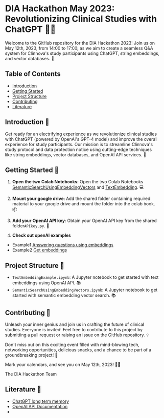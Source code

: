 # DIA Hackathon May 2023: Revolutionizing Clinical Studies with ChatGPT 🚀🌐

Welcome to the GitHub repository for the DIA Hackathon 2023! Join us on May 12th, 2023, from 14:00 to 17:00, as we aim to create a seamless Q&A system for Clinnova's study participants using ChatGPT, string embeddings, and vector databases. 🎉

## Table of Contents
- [Introduction](#introduction)
- [Getting Started](#getting-started)
- [Project Structure](#project-structure)
- [Contributing](#contributing)
- [Literature](#Literature)

## Introduction 🎯
Get ready for an electrifying experience as we revolutionize clinical studies with ChatGPT (powered by OpenAI's GPT-4 model) and improve the overall experience for study participants. Our mission is to streamline Clinnova's study protocol and data protection notice using cutting-edge techniques like string embeddings, vector databases, and OpenAI API services. 🤖

## Getting Started 🚦

1. **Open the two Colab Notebooks**: Open the two Colab Notebooks [SemanticSearchUsingEmbeddingVectors](https://colab.research.google.com/github/Fuenfgeld/ChatGPTHackathon/blob/main/SemanticSearchUsingEmbeddingVectors.ipynb) and [TextEmbedding](https://colab.research.google.com/github/Fuenfgeld/ChatGPTHackathon/blob/main/TextEmbedding.ipynb). 💻

2. **Mount your google drive**: Add the shared folder containing required material to your google drive and mount the folder into the colab book. 📦

3. **Add your OpenAI API key**: Obtain your OpenAI API key from the shared folder`APIkey.py`. 🔑
4. **Check out openAI examples**
* Example1 [Answering questions using embeddings](https://github.com/openai/openai-cookbook/blob/main/examples/Question_answering_using_embeddings.ipynb)
* Example2 [Get embeddings](https://github.com/openai/openai-cookbook/blob/main/examples/Get_embeddings.ipynb)


## Project Structure 📁
- `TextEmbeddingExample.ipynb`: A Jupyter notebook to get started with text embeddings using OpenAI API. 📚
- `SemanticSearchUsingEmbeddingVectors.ipynb`: A Jupyter notebook to get started with semantic embedding vector search. 📚

## Contributing 🤝
Unleash your inner genius and join us in crafting the future of clinical studies. Everyone is invited! Feel free to contribute to this project by submitting a pull request or raising an issue on the GitHub repository. 💡

Don't miss out on this exciting event filled with mind-blowing tech, networking opportunities, delicious snacks, and a chance to be part of a groundbreaking project! 🥳

Mark your calendars, and see you on May 12th, 2023! 🚀🎉

The DIA Hackathon Team

## Literature 📖
- [ChatGPT long term memory](https://towardsdatascience.com/generative-question-answering-with-long-term-memory-c280e237b144) 
- [OpenAI API Documentation](https://platform.openai.com/docs/guides/embeddings)
- 

